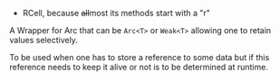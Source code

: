 * RCell, because ~~all~~most its methods start with a "r"

A Wrapper for Arc that can be `Arc<T>` or `Weak<T>` allowing one to retain values selectively.

To be used when one has to store a reference to some data but if this reference needs to keep
it alive or not is to be determined at runtime.
